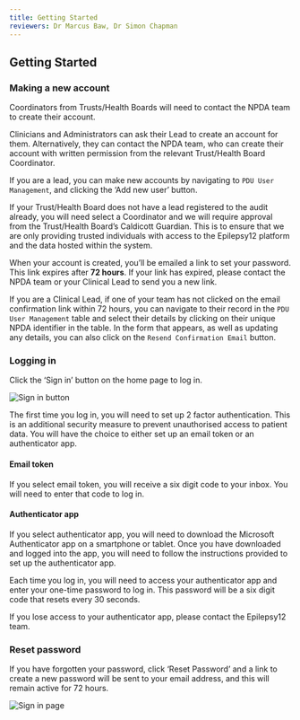 ```yaml
---
title: Getting Started
reviewers: Dr Marcus Baw, Dr Simon Chapman
---
```


## Getting Started

### Making a new account

Coordinators from Trusts/Health Boards will need to contact the NPDA team to create their account.

Clinicians and Administrators can ask their Lead to create an account for them. Alternatively, they can contact the NPDA team, who can create their account with written permission from the relevant Trust/Health Board Coordinator.

If you are a lead, you can make new accounts by navigating to `PDU User Management`,  and clicking the ‘Add new user’ button.

If your Trust/Health Board does not have a lead registered to the audit already, you will need select a Coordinator and we will require approval from the Trust/Health Board’s Caldicott Guardian. This is to ensure that we are only providing trusted individuals with access to the Epilepsy12 platform and the data hosted within the system.

When your account is created, you’ll be emailed a link to set your password. This link expires after **72 hours**. If your link has expired, please contact the NPDA team or your Clinical Lead to send you a new link.

If you are a Clinical Lead, if one of your team has not clicked on the email confirmation link within 72 hours, you can navigate to their record in the `PDU User Management` table and select their details by clicking on their unique NPDA identifier in the table. In the form that appears, as well as updating any details, you can also click on the `Resend Confirmation Email` button.

### Logging in

Click the ‘Sign in’ button on the home page to log in.

![Sign in button](../_assets/_images/sign-in-button.png)

The first time you log in, you will need to set up 2 factor authentication. This is an additional security measure to prevent unauthorised access to patient data. You will have the choice to either set up an email token or an authenticator app.

#### Email token

If you select email token, you will receive a six digit code to your inbox. You will need to enter that code to log in.

#### Authenticator app

If you select authenticator app, you will need to download the Microsoft Authenticator app on a smartphone or tablet.
Once you have downloaded and logged into the app, you will need to follow the instructions provided to set up the authenticator app.

Each time you log in, you will need to access your authenticator app and enter your one-time password to log in. This password will be a six digit code that resets every 30 seconds.

If you lose access to your authenticator app, please contact the Epilepsy12 team.

### Reset password

If you have forgotten your password, click ‘Reset Password’ and a link to create a new password will be sent to your email address, and this will remain active for 72 hours.

![Sign in page](../_assets/_images/sign-in-page.png)
